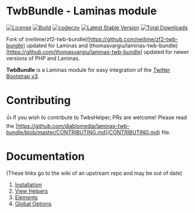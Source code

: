 # TwbBundle - Laminas module

[![License](https://img.shields.io/github/license/diablomedia/laminas-twb-bundle)](https://github.com/diablomedia/laminas-twb-bundle/blob/master/LICENSE)
[![Build](https://github.com/diablomedia/laminas-twb-bundle/actions/workflows/build.yml/badge.svg)](https://github.com/diablomedia/laminas-twb-bundle/actions/workflows/build.yml)
[![codecov](https://codecov.io/gh/diablomedia/laminas-twb-bundle/graph/badge.svg?token=CS39OiPjNi)](https://codecov.io/gh/diablomedia/laminas-twb-bundle)
[![Latest Stable Version](https://poser.pugx.org/diablomedia/laminas-twb-bundle/v/stable.png)](https://packagist.org/packages/diablomedia/laminas-twb-bundle)
[![Total Downloads](https://poser.pugx.org/diablomedia/laminas-twb-bundle/downloads.png)](https://packagist.org/packages/diablomedia/laminas-twb-bundle)

Fork of (neilime/zf2-twb-bundle)[https://github.com/neilime/zf2-twb-bundle] updated for Laminas and (thomasvargiu/laminas-twb-bundle)[https://github.com/thomasvargiu/laminas-twb-bundle] updated for newer versions of PHP and Laminas.

**TwbBundle** is a Laminas module for easy integration of the [Twitter Bootstrap v3](https://getbootstrap.com/docs/3.4/).

# Contributing

👍 If you wish to contribute to TwbsHelper, PRs are welcome! Please read the [https://github.com/diablomedia/laminas-twb-bundle/blob/master/CONTRIBUTING.md](CONTRIBUTING.md) file.

# Documentation

(These links go to the wiki of an upstream repo and may be out of date)

1. [Installation](https://github.com/thomasvargiu/laminas-twb-bundle/wiki/1.-Installation)
2. [View Helpers](https://github.com/thomasvargiu/laminas-twb-bundle/wiki/2.-View-Helpers)
3. [Elements](https://github.com/thomasvargiu/laminas-twb-bundle/wiki/3.-Elements)
4. [Global Options](https://github.com/thomasvargiu/laminas-twb-bundle/wiki/4.-Global-Options)
